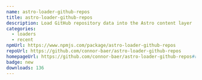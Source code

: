 ```yaml
---
name: astro-loader-github-repos
title: astro-loader-github-repos
description: Load GitHub repository data into the Astro content layer
categories:
  - loaders
  - recent
npmUrl: https://www.npmjs.com/package/astro-loader-github-repos
repoUrl: https://github.com/connor-baer/astro-loader-github-repos
homepageUrl: https://github.com/connor-baer/astro-loader-github-repos#readme
badge: new
downloads: 136
---
```

